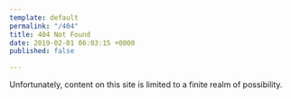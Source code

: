 ```yaml
---
template: default
permalink: "/404"
title: 404 Not Found
date: 2019-02-01 06:03:15 +0000
published: false

---
```

Unfortunately, content on this site is limited to a finite realm of possibility.